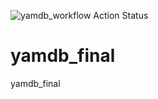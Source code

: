 ![yamdb_workflow Action Status](https://github.com/Ramonof/yamdb_final/workflows/yamdb_workflow/badge.svg)
# yamdb_final
yamdb_final
